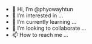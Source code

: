 - 👋 Hi, I’m @phyowayhtun
- 👀 I’m interested in ...
- 🌱 I’m currently learning ...
- 💞️ I’m looking to collaborate  ...
- 📫 How to reach me ...

<!---
phyowayhtun/phyowayhtun is a ✨ special ✨ repository because its `README.md` (this file) appears on your GitHub profile.
You can click the Preview link to take a look at your changes.
--->
